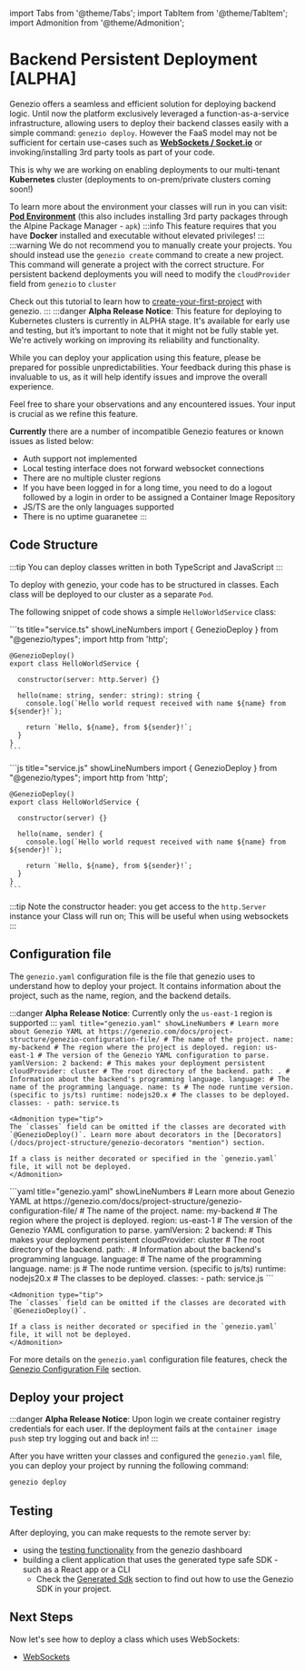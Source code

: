 import Tabs from '@theme/Tabs';
import TabItem from '@theme/TabItem';
import Admonition from '@theme/Admonition';

# Backend Persistent Deployment [ALPHA]

Genezio offers a seamless and efficient solution for deploying backend logic. Until now the platform exclusively leveraged a function-as-a-service infrastructure, allowing users to deploy their backend classes easily with a simple command: `genezio deploy`.&#x20; However the FaaS model may not be sufficient for certain use-cases such as **[WebSockets / Socket.io](../websockets)** or invoking/installing 3rd party tools as part of your code. 

This is why we are working on enabling deployments to our multi-tenant **Kubernetes** cluster (deployments to on-prem/private clusters coming soon!)

To learn more about the environment your classes will run in you can visit: **[Pod Environment](/docs/features/pod-environment)** (this also includes installing 3rd party packages through the Alpine Package Manager - `apk`)
:::info
This feature requires that you have **Docker** installed and executable without elevated privileges!
:::
:::warning
We do not recommend you to manually create your projects. You should instead use the `genezio create` command to create a new project. This command will generate a project with the correct structure. For persistent backend deployments you will need to modify the `cloudProvider` field from `genezio` to `cluster`

Check out this tutorial to learn how to [create-your-first-project](/docs/getting-started "mention") with genezio.
:::
:::danger
**Alpha Release Notice**: This feature for deploying to Kubernetes clusters is currently in ALPHA stage. It's available for early use and testing, but it’s important to note that it might not be fully stable yet. We're actively working on improving its reliability and functionality.

While you can deploy your application using this feature, please be prepared for possible unpredictabilities. Your feedback during this phase is invaluable to us, as it will help identify issues and improve the overall experience.

Feel free to share your observations and any encountered issues. Your input is crucial as we refine this feature.

**Currently** there are a number of incompatible Genezio features or known issues as listed below:
- Auth support not implemented
- Local testing interface does not forward websocket connections 
- There are no multiple cluster regions
- If you have been logged in for a long time, you need to do a logout followed by a login in order to be assigned a Container Image Repository
- JS/TS are the only languages supported
- There is no uptime guaranetee
:::



## Code Structure

:::tip
You can deploy classes written in both TypeScript and JavaScript
:::

To deploy with genezio, your code has to be structured in classes. Each class will be deployed to our cluster as a separate `Pod`.

The following snippet of code shows a simple `HelloWorldService` class:

<Tabs groupId="languages">
  <TabItem value="ts" label="TypeScript">
    ```ts title="service.ts" showLineNumbers
    import { GenezioDeploy } from "@genezio/types";
    import http from 'http';

    @GenezioDeploy()
    export class HelloWorldService {

      constructor(server: http.Server) {}

      hello(name: string, sender: string): string {
        console.log(`Hello world request received with name ${name} from ${sender}!`);

        return `Hello, ${name}, from ${sender}!`;
      }
    }
    ```
  </TabItem>
  <TabItem value="js" label="JavaScript">
    ```js title="service.js" showLineNumbers
    import { GenezioDeploy } from "@genezio/types";
    import http from 'http';

    @GenezioDeploy()
    export class HelloWorldService {

      constructor(server) {}

      hello(name, sender) {
        console.log(`Hello world request received with name ${name} from ${sender}!`);

        return `Hello, ${name}, from ${sender}!`;
      }
    }
    ```
  </TabItem>
</Tabs>

  :::tip
  Note the constructor header: you get access to the `http.Server` instance your Class will run on; This will be useful when using websockets
  :::
## Configuration file

The `genezio.yaml` configuration file is the file that genezio uses to understand how to deploy your project. It contains information about the project, such as the name, region, and the backend details.

:::danger
**Alpha Release Notice**: Currently only the `us-east-1` region is supported
:::
<Tabs groupId="languages">
  <TabItem value="ts" label="TypeScript">
    ```yaml title="genezio.yaml" showLineNumbers
    # Learn more about Genezio YAML at https://genezio.com/docs/project-structure/genezio-configuration-file/
    # The name of the project.
    name: my-backend
    # The region where the project is deployed.
    region: us-east-1
    # The version of the Genezio YAML configuration to parse.
    yamlVersion: 2
    backend:
        # This makes your deployment persistent
        cloudProvider: cluster
        # The root directory of the backend.
        path: .
        # Information about the backend's programming language.
        language:
            # The name of the programming language.
            name: ts
            # The node runtime version. (specific to js/ts)
            runtime: nodejs20.x
        # The classes to be deployed.
        classes:
          - path: service.ts
    ```

    <Admonition type="tip">
    The `classes` field can be omitted if the classes are decorated with `@GenezioDeploy()`. Learn more about decorators in the [Decorators](/docs/project-structure/genezio-decorators "mention") section.

    If a class is neither decorated or specified in the `genezio.yaml` file, it will not be deployed.
    </Admonition>

  </TabItem>
  <TabItem value="js" label="JavaScript">
    ```yaml title="genezio.yaml" showLineNumbers
    # Learn more about Genezio YAML at https://genezio.com/docs/project-structure/genezio-configuration-file/
    # The name of the project.
    name: my-backend
    # The region where the project is deployed.
    region: us-east-1
    # The version of the Genezio YAML configuration to parse.
    yamlVersion: 2
    backend:
        # This makes your deployment persistent
        cloudProvider: cluster
        # The root directory of the backend.
        path: .
        # Information about the backend's programming language.
        language:
            # The name of the programming language.
            name: js
            # The node runtime version. (specific to js/ts)
            runtime: nodejs20.x
        # The classes to be deployed.
        classes:
          - path: service.js
    ```

    <Admonition type="tip">
    The `classes` field can be omitted if the classes are decorated with `@GenezioDeploy()`.

    If a class is neither decorated or specified in the `genezio.yaml` file, it will not be deployed.
    </Admonition>

  </TabItem>
</Tabs>

For more details on the `genezio.yaml` configuration file features, check the [Genezio Configuration File](/docs/project-structure/genezio-configuration-file "mention") section.

## Deploy your project

:::danger
**Alpha Release Notice**: Upon login we create container registry credentials for each user. If the deployment fails at the `container image push` step try logging out and back in!
:::

After you have written your classes and configured the `genezio.yaml` file, you can deploy your project by running the following command:


```sh title="Terminal"
genezio deploy
```

## Testing

After deploying, you can make requests to the remote server by:

-   using the [testing functionality](/docs/features/testing) from the genezio dashboard
-   building a client application that uses the generated type safe SDK - such as a React app or a CLI
    -   Check the [Generated Sdk](/docs/features/generated-sdk "mention") section to find out how to use the Genezio SDK in your project.

## Next Steps

Now let's see how to deploy a class which uses WebSockets:

-   [WebSockets](/docs/features/websockets)

